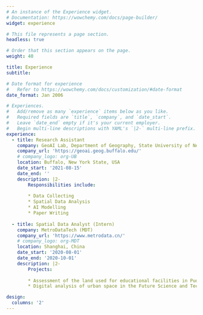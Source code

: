```yaml
---
# An instance of the Experience widget.
# Documentation: https://wowchemy.com/docs/page-builder/
widget: experience

# This file represents a page section.
headless: true

# Order that this section appears on the page.
weight: 40

title: Experience
subtitle:

# Date format for experience
#   Refer to https://wowchemy.com/docs/customization/#date-format
date_format: Jan 2006

# Experiences.
#   Add/remove as many `experience` items below as you like.
#   Required fields are `title`, `company`, and `date_start`.
#   Leave `date_end` empty if it's your current employer.
#   Begin multi-line descriptions with YAML's `|2-` multi-line prefix.
experience:
  - title: Research Assistant
    company: GeoAI Lab, Department of Geography, State University of New York at Buffalo
    company_url: 'https://geoai.geog.buffalo.edu/'
    # company_logo: org-UB
    location: Buffalo, New York State, USA
    date_start: '2021-08-15'
    date_end: ''
    description: |2-
        Responsibilities include:
        
        * Data Collecting
        * Spatial Data Analysis
        * AI Modelling
        * Paper Writing
        
  - title: Spatial Data Analyst (Intern)
    company: MetroDataTech (MDT)
    company_url: 'https://www.metrodata.cn/'
    # company_logo: org-MDT
    location: Shanghai, China
    date_start: '2020-08-01'
    date_end: '2020-10-01'
    description: |2-
        Projects:
        
        * Assessment of the land used for educational facilities in Pudong, Shanghai
        * Digital analysis of urban space in the Future Science and Technology City, Hangzhou

design:
  columns: '2'
---
```

